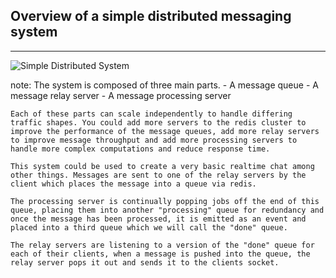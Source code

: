 ##  Overview of a simple distributed messaging system

-------------

![Simple Distributed System](simple-distributed-system.jpg)

note:
    The system is composed of three main parts.
    - A message queue
    - A message relay server
    - A message processing server

    Each of these parts can scale independently to handle differing traffic shapes. You could add more servers to the redis cluster to improve the performance of the message queues, add more relay servers to improve message throughput and add more processing servers to handle more complex computations and reduce response time.

    This system could be used to create a very basic realtime chat among other things. Messages are sent to one of the relay servers by the client which places the message into a queue via redis.

    The processing server is continually popping jobs off the end of this queue, placing them into another "processing" queue for redundancy and once the message has been processed, it is emitted as an event and placed into a third queue which we will call the "done" queue.

    The relay servers are listening to a version of the "done" queue for each of their clients, when a message is pushed into the queue, the relay server pops it out and sends it to the clients socket.
